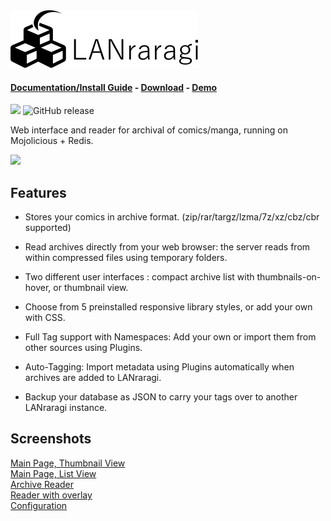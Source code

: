 <img alt="LANraragi" src="https://raw.githubusercontent.com/Difegue/LANraragi/master/tools/logo.png" width="300">

#### [Documentation/Install Guide](https://github.com/Difegue/LANraragi/wiki) - [Download](https://github.com/Difegue/LANraragi/releases) - [Demo](https://dj.faglord.party/)

[<img src="https://img.shields.io/docker/pulls/difegue/lanraragi.svg">](https://hub.docker.com/r/difegue/lanraragi/) ![GitHub release](https://img.shields.io/github/release/difegue/lanraragi.svg) 

Web interface and reader for archival of comics/manga, running on Mojolicious + Redis.

![](https://a.pomf.cat/vihuaz.PNG)  

## Features  

* Stores your comics in archive format. (zip/rar/targz/lzma/7z/xz/cbz/cbr supported)  

* Read archives directly from your web browser: the server reads from within compressed files using temporary folders.

* Two different user interfaces : compact archive list with thumbnails-on-hover, or thumbnail view.

* Choose from 5 preinstalled responsive library styles, or add your own with CSS.      

* Full Tag support with Namespaces: Add your own or import them from other sources using Plugins.  

* Auto-Tagging: Import metadata using Plugins automatically when archives are added to LANraragi.

* Backup your database as JSON to carry your tags over to another LANraragi instance.

## Screenshots  


[Main Page, Thumbnail View](https://a.pomf.cat/dvquch.png)  
[Main Page, List View](https://a.pomf.cat/efxoel.png)  
[Archive Reader](https://a.pomf.cat/meloaj.jpg)  
[Reader with overlay](https://a.pomf.cat/blndcr.jpg)  
[Configuration](https://a.pomf.cat/vhzcou.png)

